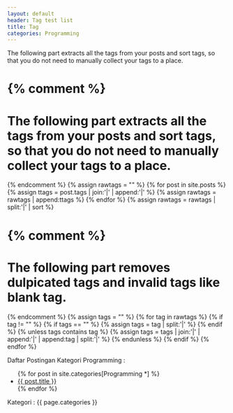 ```yaml
---
layout: default
header: Tag test list
title: Tag
categories: Programming
---
```



The following part extracts all the tags from your posts and sort tags, so that you do not need to manually collect your tags to a place.

{% comment %}
=======================
The following part extracts all the tags from your posts and sort tags, so that you do not need to manually collect your tags to a place.
=======================
{% endcomment %}
{% assign rawtags = "" %}
{% for post in site.posts %}
	{% assign ttags = post.tags | join:'|' | append:'|' %}
	{% assign rawtags = rawtags | append:ttags %}
{% endfor %}
{% assign rawtags = rawtags | split:'|' | sort %}

{% comment %}
=======================
The following part removes dulpicated tags and invalid tags like blank tag.
=======================
{% endcomment %}
{% assign tags = "" %}
{% for tag in rawtags %}
	{% if tag != "" %}
		{% if tags == "" %}
			{% assign tags = tag | split:'|' %}
		{% endif %}
		{% unless tags contains tag %}
			{% assign tags = tags | join:'|' | append:'|' | append:tag | split:'|' %}
		{% endunless %}
	{% endif %}
{% endfor %}

Daftar Postingan Kategori Programming : 
<ul>
{% for post in site.categories[Programming *] %}
    <li><a href="{{site.url}}{{post.url}}">{{ post.title }}</a></li>
{% endfor %}
</ul>
Kategori :
{{ page.categories }}
